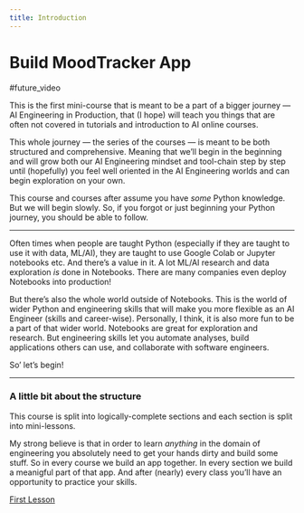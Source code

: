 ```yaml
---
title: Introduction
---
```


# Build MoodTracker App

#future_video

This is the first mini-course that is meant to be a part of a bigger journey — AI Engineering in Production, that (I hope) will teach you things that are often not covered in tutorials and introduction to AI online courses.

This whole journey — the series of the courses — is meant to be both structured and comprehensive. Meaning that we’ll begin in the beginning and will grow both our AI Engineering mindset and tool-chain step by step until (hopefully) you feel well oriented in the AI Engineering worlds and can begin exploration on your own.

This course and courses after assume you have _some_ Python knowledge. But we will begin slowly. So, if you forgot or just beginning your Python journey, you should be able to follow.

---

Often times when people are taught Python (especially if they are taught to use it with data, ML/AI), they are taught to use Google Colab or Jupyter notebooks etc. And there’s a value in it. A lot ML/AI research and data exploration _is_ done in Notebooks. There are many companies even deploy Notebooks into production!

But there’s also the whole world outside of Notebooks. This is the world of wider Python and engineering skills that will make you more flexible as an AI Engineer (skills and career-wise). Personally, I think, it is also more fun to be a part of that wider world. Notebooks are great for exploration and research. But engineering skills let you automate analyses, build applications others can use, and collaborate with software engineers.

So’ let’s begin!

---

### A little bit about the structure

This course is split into logically-complete sections and each section is split into mini-lessons.

My strong believe is that in order to learn _anything_ in the domain of engineering you absolutely need to get your hands dirty and build some stuff. So in every course we build an app together. In every section we build a meanigful part of that app. And after (nearly) every class you’ll have an opportunity to practice your skills.

[First Lesson](1_leaving_colab/1_build_moodtracker_app)

